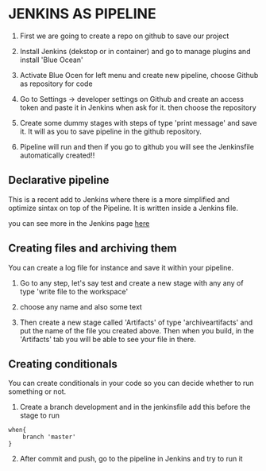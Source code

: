 JENKINS AS PIPELINE
===================

1. First we are going to create a repo on github to save our project

2. Install Jenkins (dekstop or in container) and go to manage plugins and install 'Blue Ocean'

3. Activate Blue Ocen for left menu and create new pipeline, choose Github as repository for code

4. Go to Settings -> developer settings on Github and create an access token and paste it in Jenkins when ask for it. then choose the repository

5. Create some dummy stages with steps of type 'print message' and save it. It will as you to save pipeline in the github repository.

6. Pipeline will run and then if you go to github you will see the Jenkinsfile automatically created!!

Declarative pipeline
--------------------

This is a recent add to Jenkins where there is a more simplified and optimize sintax on top of the Pipeline. It is written inside a Jenkins file. 

you can see more in the Jenkins page [here](https://www.jenkins.io/doc/book/pipeline/syntax/#:~:text=The%20basic%20statements%20and%20expressions,be%20on%20its%20own%20line.)

 Creating files and archiving them
---------------------------------

You can create a log file for instance and save it within your pipeline.

1. Go to any step, let's say test and create a new stage with any any of type 'write file to the workspace'

2. choose any name and also some text

3. Then create a new stage called 'Artifacts' of type 'archiveartifacts' and put the name of the file you created above. Then when you build, in the 'Artifacts' tab you will be able to see your file in there.

 Creating conditionals
---------------------------------
You can create conditionals in your code so you can decide whether to run something or not.

1. Create a branch development and in the jenkinsfile add this before the stage to run

```
when{
    branch 'master'
}
```

2. After commit and push, go to the pipeline in Jenkins and try to run it